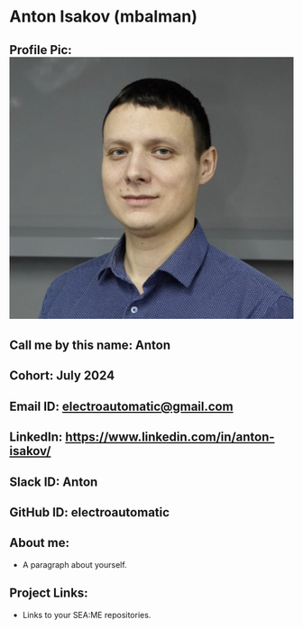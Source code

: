 
# Anton Isakov (mbalman)
## Profile Pic: ![this is me](foto.png "Это мой кот Васька")
## Call me by this name: Anton
## Cohort: July 2024
## Email ID: electroautomatic@gmail.com
## LinkedIn: https://www.linkedin.com/in/anton-isakov/
## Slack ID:  Anton
## GitHub ID: electroautomatic
## About me: 
- A paragraph about yourself.
## Project Links:
- Links to your SEA:ME repositories.
